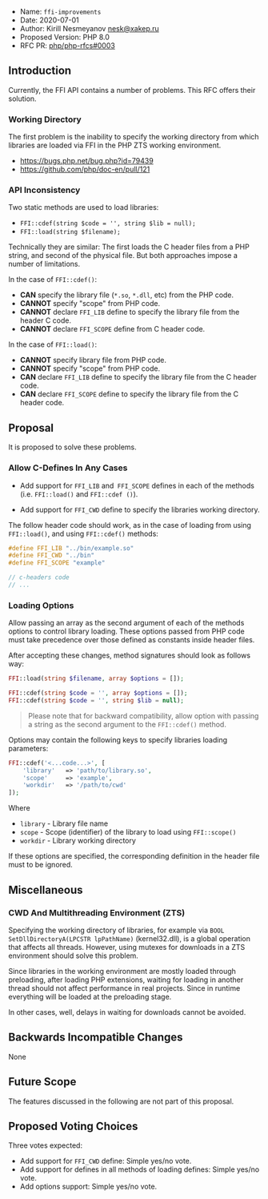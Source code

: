  * Name: `ffi-improvements`
 * Date: 2020-07-01
 * Author: Kirill Nesmeyanov <nesk@xakep.ru>
 * Proposed Version: PHP 8.0
 * RFC PR: [php/php-rfcs#0003](https://github.com/php/php-rfcs/pull/3)

## Introduction

Currently, the FFI API contains a number of problems. This RFC offers their 
solution.

### Working Directory

The first problem is the inability to specify the working directory from which 
libraries are loaded via FFI in the PHP ZTS working environment.

- https://bugs.php.net/bug.php?id=79439
- https://github.com/php/doc-en/pull/121

### API Inconsistency

Two static methods are used to load libraries:
- `FFI::cdef(string $code = '', string $lib = null);`
- `FFI::load(string $filename);`

Technically they are similar: The first loads the C header files from a PHP 
string, and second of the physical file. But both approaches impose a number 
of limitations.

In the case of `FFI::cdef()`:
- **CAN** specify the library file (`*.so`, `*.dll`, etc) from the PHP code.
- **CANNOT** specify "scope" from PHP code.
- **CANNOT** declare `FFI_LIB` define to specify the library file from the header C code.
- **CANNOT** declare `FFI_SCOPE` define from C header code.

In the case of `FFI::load()`:
- **CANNOT** specify library file from PHP code.
- **CANNOT** specify "scope" from PHP code.
- **CAN** declare `FFI_LIB` define to specify the library file from the C header code.
- **CAN** declare `FFI_SCOPE` define to specify the library file from the C header code.

## Proposal

It is proposed to solve these problems.

### Allow C-Defines In Any Cases

- Add support for `FFI_LIB` and` FFI_SCOPE` defines in each of the methods 
(i.e. `FFI::load()` and `FFI::cdef ()`).

- Add support for `FFI_CWD` define to specify the libraries working directory.

The follow header code should work, as in the case of loading from using 
`FFI::load()`, and using `FFI::cdef()` methods:

```c
#define FFI_LIB "../bin/example.so"
#define FFI_CWD "../bin"
#define FFI_SCOPE "example"

// c-headers code
// ...
```

### Loading Options

Allow passing an array as the second argument of each of the methods
options to control library loading. These options passed from PHP code must 
take precedence over those defined as constants inside header files.

After accepting these changes, method signatures should look as follows
way:

```php
FFI::load(string $filename, array $options = []);

FFI::cdef(string $code = '', array $options = []);
FFI::cdef(string $code = '', string $lib = null);
```

> Please note that for backward compatibility, allow option with passing a 
> string as the second argument to the `FFI::cdef()` method.

Options may contain the following keys to specify libraries loading parameters:

```php
FFI::cdef('<...code...>', [
    'library'   => 'path/to/library.so',
    'scope'     => 'example',
    'workdir'   => '/path/to/cwd'
]);
```

Where
- `library` - Library file name
- `scope` - Scope (identifier) of the library to load using `FFI::scope()`
- `workdir` - Library working directory

If these options are specified, the corresponding definition in the header file 
must to be ignored.

## Miscellaneous

### CWD And Multithreading Environment (ZTS)

Specifying the working directory of libraries, for example via 
`BOOL SetDllDirectoryA(LPCSTR lpPathName)` (kernel32.dll), is a global operation 
that affects all threads. However, using mutexes for downloads in a ZTS 
environment should solve this problem.

Since libraries in the working environment are mostly loaded through 
preloading, after loading PHP extensions, waiting for loading in another thread 
should not affect performance in real projects. Since in runtime everything 
will be loaded at the preloading stage.

In other cases, well, delays in waiting for downloads cannot be avoided.

## Backwards Incompatible Changes

None

## Future Scope

The features discussed in the following are not part of this proposal.

## Proposed Voting Choices

Three votes expected:

- Add support for `FFI_CWD` define: Simple yes/no vote.
- Add support for defines in all methods of loading defines: Simple yes/no vote.
- Add options support: Simple yes/no vote.
